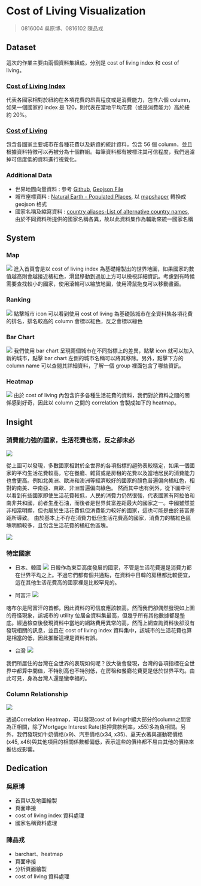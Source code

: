 # Cost of Living Visualization
> 0816004 吳原博、0816102 陳品戎

## Dataset

這次的作業主要由兩個資料集組成，分別是 cost of living index 和 cost of living。

### [Cost of Living Index](https://www.kaggle.com/datasets/ankanhore545/cost-of-living-index-2022)
代表各國家相對於紐約在各項花費的昂貴程度或是消費能力，包含六個 column，如果一個國家的 index 是 120，則代表在當地平均花費（或是消費能力）高於紐約 20%。

### [Cost of Living](https://www.kaggle.com/datasets/mvieira101/global-cost-of-living)
包含各國家主要城市在各種花費以及薪資的統計資料，包含 56 個 column，並且根據資料特徵可以再被分為十個群組。每筆資料都有被標注其可信程度，我們過濾掉可信度低的資料進行視覺化。

### Additional Data
- 世界地圖向量資料 : 參考 [Github](https://gist.github.com/almccon/6ab03506d2e3ff9d843f69fa2d5c29cf), [Geojson File](http://enjalot.github.io/wwsd/data/world/world-110m.geojson)
- 城市座標資料 : [Natural Earth - Populated Places](https://www.naturalearthdata.com/downloads/110m-cultural-vectors/110m-populated-places/), 以 [mapshaper](https://mapshaper.org/) 轉換成 geojson 格式
- 國家名稱及縮寫資料 : [country aliases-List of alternative country names](https://www.kaggle.com/datasets/wbdill/country-aliaseslist-of-alternative-country-names?resource=download), 由於不同資料所提供的國家名稱各異，故以此資料集作為輔助來統一國家名稱

## System

### Map
![](https://i.imgur.com/6mujB5n.png)
進入首頁會是以 cost of living index 為基礎繪製出的世界地圖，如果國家的數值越高則會越接近橘紅色，滑鼠移動到過加上方可以檢視詳細資訊。考慮到有時候需要查找較小的國家，使用滾輪可以縮放地圖，使用滑鼠拖曳可以移動畫面。

### Ranking
![](https://i.imgur.com/lw5pxmt.png)
點擊城市 icon 可以看到使用 cost of living 為基礎該城市在全資料集各項花費的排名，排名較高的 column 會標以紅色，反之會標以綠色

### Bar Chart
![](https://i.imgur.com/qmy6cKu.png)
我們使用 bar chart 呈現兩個城市在不同指標上的差異，點擊 icon 就可以加入新的城市，點擊 bar chart 左側的城市名稱可以將其移除。另外，點擊下方的 column name 可以查閱其詳細資料，了解一個 group 裡面包含了哪些資訊。

### Heatmap
![](https://i.imgur.com/7s8K3wP.png)
由於 cost of living 內包含許多各種生活花費的資料，我們對於資料之間的關係感到好奇，因此以 column 之間的 correlation 會製成如下的 heatmap。

## Insight

### 消費能力強的國家，生活花費也高，反之卻未必
![](https://i.imgur.com/lOmkxdz.gif)

從上圖可以發現，多數國家相對於全世界的各項指標的趨勢表較穩定，如果一個國家的平均生活花費較高，它在餐廳、雜貨或是房租的花費以及當地居民的消費能力也會更高。例如北美洲、歐洲和澳洲等經濟較好的國家的顏色普遍偏向橘紅色，相對的南美、中南亞、東歐、非洲普遍偏向綠色。
然而其中也有例外，從下圖中可以看到有些國家即使生活花費較低，人民的消費力仍然很強，代表國家有阿拉伯和南非共和國，前者生產石油，而後者是世界貧富差距最大的國家之一。中國雖然並非相當明顯，但也屬於生活花費低但消費能力較好的國家，這也可能是由於貧富差距所導致。
由於基本上不存在消費力低但生活花費高的國家，消費力的橘紅色區塊明顯較多，且包含生活花費的橘紅色區塊。

![](https://i.imgur.com/BF5NJAU.jpg)

### 特定國家
- 日本、韓國
![](https://i.imgur.com/bytDIPz.jpg)
日韓作為東亞高度發展的國家，不管是生活花費還是消費力都在世界平均之上。不過它們都有個共通點，在資料中日韓的房租都比較便宜，這在其他生活花費高的國家裡是比較罕見的。

- 阿富汗
![](https://i.imgur.com/OfkdqOe.png)

喀布尔是阿富汗的首都，因此資料的可信度應該較高。然而我們卻偶然發現如上圖的奇怪現象，該城市的 utility 位居全資料集最高，但幾乎所有其他數據都是墊底。經過檢查後發現資料中當地的網路費用異常的高，然而上網查詢資料後卻沒有發現相關的訊息，並且在 cost of living index 資料集中，該城市的生活花費也算是相當的低，因此推斷這裡是資料有誤。

- 台灣
![](https://i.imgur.com/x3kMw50.jpg)

我們所居住的台灣在全世界的表現如何呢？放大後會發現，台灣的各項指標在全世界中都算中間值，不特別高也不特別低，在房租和餐廳花費更是低於世界平均。由此可見，身為台灣人還是蠻幸福的。

### Column Relationship

![](https://i.imgur.com/P4LbCOj.png)

透過Correlation Heatmap，可以發現cost of living中絕大部分的column之間皆為正相關，除了Mortgage Interest Rate(抵押貸款利率，x55)多為負相關。另外，我們發現如牛奶價格(x9)、汽車價格(x34, x35)、夏天衣著與運動鞋價格(x45, x46)與其他項目的相關係數都偏低，表示這些的價格都不易由其他的價格來推估或影響。

## Dedication

### 吳原博
- 首頁以及地圖繪製
- 頁面串接
- cost of living index 資料處理
- 國家名稱資料處理

### 陳品戎
- barchart、heatmap
- 頁面串接
- 分析頁面繪製
- cost of living 資料處理